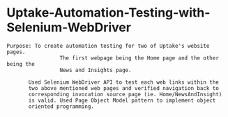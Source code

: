 # Uptake-Automation-Testing-with-Selenium-WebDriver

 	Purpose: To create automation testing for two of Uptake's website pages.  
		 			 The first webpage being the Home page and the other being the	  
					 News and Insights page.										  
		 																			  
           Used Selenium WebDriver API to test each web links within the	  
           two above mentioned web pages and verified navigation back to 	  
           corresponding invocation source page (ie. Home/NewsAndInsight)	  
           is valid. Used Page Object Model pattern to implement object 	  
           oriented programming. 		
           
